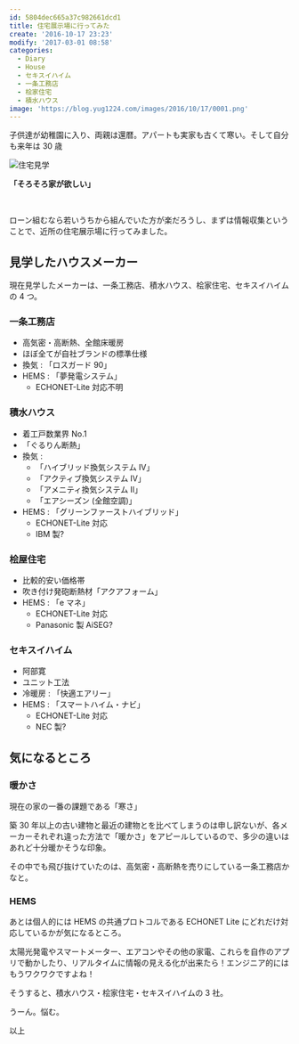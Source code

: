 ```yaml
---
id: 5804dec665a37c982661dcd1
title: 住宅展示場に行ってみた
create: '2016-10-17 23:23'
modify: '2017-03-01 08:58'
categories:
  - Diary
  - House
  - セキスイハイム
  - 一条工務店
  - 桧家住宅
  - 積水ハウス
image: 'https://blog.yug1224.com/images/2016/10/17/0001.png'
---
```


子供達が幼稚園に入り、両親は還暦。アパートも実家も古くて寒い。そして自分も来年は 30 歳

![住宅見学](/images/2016/10/17/0001.png)

**「そろそろ家が欲しい」**

​

ローン組むなら若いうちから組んでいた方が楽だろうし、まずは情報収集ということで、近所の住宅展示場に行ってみました。

<!-- more -->

## 見学したハウスメーカー

現在見学したメーカーは、一条工務店、積水ハウス、桧家住宅、セキスイハイムの 4 つ。
​

### 一条工務店

- 高気密・高断熱、全館床暖房
- ほぼ全てが自社ブランドの標準仕様
- 換気 : 「ロスガード 90」
- HEMS : 「夢発電システム」
  - ECHONET-Lite 対応不明

### 積水ハウス ​

- 着工戸数業界 No.1
- 「ぐるりん断熱」
- 換気 :
  - 「ハイブリッド換気システム Ⅳ」
  - 「アクティブ換気システム Ⅳ」
  - 「アメニティ換気システム Ⅱ」
  - 「エアシーズン (全館空調)」
- HEMS : 「グリーンファーストハイブリッド」
  - ECHONET-Lite 対応
  - IBM 製?

### 桧屋住宅

- 比較的安い価格帯
- 吹き付け発砲断熱材「アクアフォーム」
- HEMS : 「e マネ」
  - ECHONET-Lite 対応
  - Panasonic 製 AiSEG?

### セキスイハイム

- 阿部寛
- ユニット工法
- 冷暖房 : 「快適エアリー」
- HEMS : 「スマートハイム・ナビ」
  - ECHONET-Lite 対応
  - NEC 製?

## 気になるところ

### 暖かさ

現在の家の一番の課題である「寒さ」

築 30 年以上の古い建物と最近の建物とを比べてしまうのは申し訳ないが、各メーカーそれぞれ違った方法で「暖かさ」をアピールしているので、多少の違いはあれど十分暖かそうな印象。

その中でも飛び抜けていたのは、高気密・高断熱を売りにしている一条工務店かなと。

### HEMS

あとは個人的には HEMS の共通プロトコルである ECHONET Lite にどれだけ対応しているかが気になるところ。

太陽光発電やスマートメーター、エアコンやその他の家電、これらを自作のアプリで動かしたり、リアルタイムに情報の見える化が出来たら！エンジニア的にはもうワクワクですよね！

そうすると、積水ハウス・桧家住宅・セキスイハイムの 3 社。

うーん。悩む。

以上
